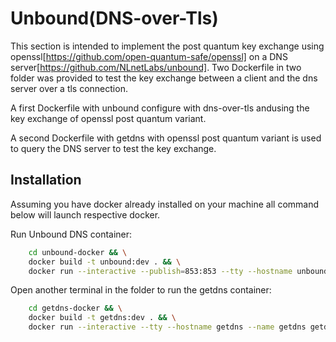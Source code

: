 
# Unbound(DNS-over-Tls)

This section is intended to implement the post 
quantum key exchange using openssl[https://github.com/open-quantum-safe/openssl] on a DNS server[https://github.com/NLnetLabs/unbound]. Two Dockerfile in two folder was provided to test the key exchange between a client and the dns server over a tls connection.

A first Dockerfile with unbound configure with dns-over-tls andusing the key exchange of openssl post quantum variant.

A second Dockerfile with getdns with openssl post quantum variant is used to query the DNS server to test the key exchange.

## Installation
Assuming you have docker already installed on your machine all command below will launch respective docker.

Run Unbound DNS container:
```bash
    cd unbound-docker && \
    docker build -t unbound:dev . && \
    docker run --interactive --publish=853:853 --tty --hostname unbound_pro --name unbound_pro unbound:dev


```
Open another terminal in the folder to run the getdns container:
```bash
    cd getdns-docker && \
    docker build -t getdns:dev . && \
    docker run --interactive --tty --hostname getdns --name getdns getdns:dev
```
